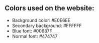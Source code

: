 ## Colors used on the website:

-   Background color: #E0E6EE
-   Secondary background: #FFFFFF
-   Blue font: #00687F
-   Normal font: #474747
